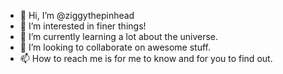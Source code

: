 - 👋 Hi, I’m @ziggythepinhead
- 👀 I’m interested in finer things!
- 🌱 I’m currently learning a lot about the universe.
- 💞️ I’m looking to collaborate on awesome stuff.
- 📫 How to reach me is for me to know and for you to find out.

<!---
ziggythepinhead/ziggythepinhead is a ✨ special ✨ repository because its `README.md` (this file) appears on your GitHub profile.
You can click the Preview link to take a look at your changes.
--->
